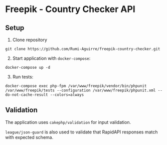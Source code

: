 # Freepik - Country Checker API
## Setup
1. Clone repository
```
git clone https://github.com/Rumi-Aguirre/freepik-country-checker.git
```

2. Start application with `docker-compose`:
```
docker-compose up -d
```

3. Run tests:
```
docker-compose exec php-fpm /var/www/freepik/vendor/bin/phpunit /var/www/freepik/tests --configuration /var/www/freepik/phpunit.xml --do-not-cache-result --colors=always
```

## Validation
The application uses `cakephp/validation` for input validation.

`league/json-guard` is also used to validate that RapidAPI responses match with expected schema.
